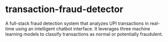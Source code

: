 # transaction-fraud-detector
A full-stack fraud detection system that analyzes UPI transactions in real-time using an intelligent chatbot interface. It leverages three machine learning models to classify transactions as normal or potentially fraudulent.
